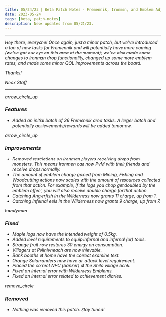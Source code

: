 ```yaml
---
title: 05/24/23 | Beta Patch Notes - Fremennik, Ironmen, and Emblem Adjustments
date: 2023-05-24
tags: [beta, patch-notes]
description: Neox updates from 05/24/23.
---
```


***
<em>Hey there, everyone! Once again, just a minor patch, but we've introduced a ton of new tasks for Fremennik and will potentially have more coming (we've got our eye on this area at the moment); we've also made some changes to ironman drop functionality, changed up some more emblem rates, and made some minor QOL improvements across the board.

<em>Thanks!

<em>Neox Staff<br>

***

<div class="spacer-large"></div>
<div class="changes-body">
    <div class="changes-body changes-row features">
        <div class="changes-row-header">
            <span class="icon">
                <span class="material-symbols-outlined">arrow_circle_up</span>
            </span>
            <h3>Features</h3>
        </div>
    </div>
</div>
<div class="spacer-small"></div>

- Added an initial batch of 36 Fremennik area tasks. A larger batch and potentially achievements/rewards will be added tomorrow.

<div class="spacer-medium"></div>
<div class="changes-body">
    <div class="changes-body changes-row improvements">
        <div class="changes-row-header">
            <span class="icon">
                <span class="material-symbols-outlined">arrow_circle_up</span>
            </span>
            <h3>Improvements</h3>
        </div>
    </div>
</div>
<div class="spacer-small"></div>

- Removed restrictions on Ironman players receiving drops from monsters. This means Ironmen can now PvM with their friends and receive drops normally. 
- The amount of emblem charge gained from Mining, Fishing and Woodcutting actions now scales with the amount of resources collected from that action. For example, if the logs you chop get doubled by the emblem effect, you will also receive double charge for that action.
- Catching Anglerfish in the Wilderness now grants 11 charge, up from 1.
- Catching Infernal eels in the Wilderness now grants 9 charge, up from 7.

<div class="spacer-medium"></div>
<div class="changes-body">
    <div class="changes-body changes-row fixed">
        <div class="changes-row-header">
            <span class="icon">
                <span class="material-symbols-outlined">handyman</span>
            </span>
            <h3>Fixed</h3>
        </div>
    </div>
</div>
<div class="spacer-small"></div>

- Maple logs now have the intended weight of 0.5kg.
- Added level requirements to equip infernal and infernal (or) tools.
- Strange fruit now restores 30 energy on consumption.
- Villagers at Pollnivneach are now thievable.
- Bank booths at home have the correct examine text.
- Orange Salamanders now have an attack level requirement.
- Placed the correct NPC (banker) at the Shilo village bank.
- Fixed an internal error with Wilderness Emblems.
- Fixed an internal error related to achievement diaries.

<div class="spacer-medium"></div>
<div class="changes-body">
    <div class="changes-body changes-row removed">
        <div class="changes-row-header">
            <span class="icon">
                <span class="material-symbols-outlined">remove_circle</span>
            </span>
            <h3>Removed</h3>
        </div>
    </div>
</div>
<div class="spacer-small"></div>

- Nothing was removed this patch. Stay tuned!

<div class="spacer-medium"></div>
<br><br>


